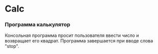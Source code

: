 # Calc
### Программа калькулятор
Консольная программа просит пользователя ввести число и возвращает его квадрат.
Программа завершается при вводе слова "stop".
